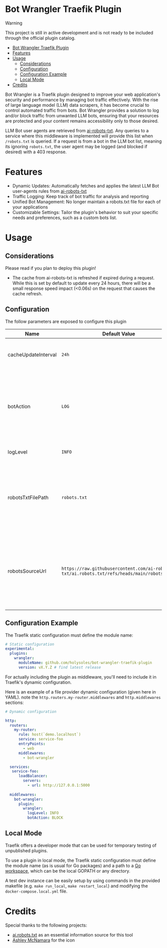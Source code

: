 # Bot Wrangler Traefik Plugin

> [!WARNING]  
> This project is still in active development and is not ready to be included through the official plugin catalog.

- [Bot Wrangler Traefik Plugin](#bot-wrangler-traefik-plugin)
- [Features](#features)
- [Usage](#usage)
  - [Considerations](#considerations)
  - [Configuration](#configuration)
  - [Configuration Example](#configuration-example)
  - [Local Mode](#local-mode)
- [Credits](#credits)

Bot Wrangler is a Traefik plugin designed to improve your web application's security and performance by managing bot traffic effectively. With the rise of large language model (LLM) data scrapers, it has become crucial to control automated traffic from bots. Bot Wrangler provides a solution to log and/or block traffic from unwanted LLM bots, ensuring that your resources are protected and your content remains accessibility only to those desired.

LLM Bot user agents are retrieved from [ai-robots-txt](https://github.com/ai-robots-txt/ai.robots.txt). Any queries to a service where this middleware is implemented will provide this list when `/robots.txt` is queried. If a request is from a bot in the LLM bot list, meaning its ignoring `robots.txt`, the user agent may be logged (and blocked if desired) with a 403 response.

# Features

- Dynamic Updates: Automatically fetches and applies the latest LLM Bot user-agents rules from [ai-robots-txt](https://github.com/ai-robots-txt/ai.robots.txt)
- Traffic Logging: Keep track of bot traffic for analysis and reporting
- Unified Bot Management: No longer maintain a robots.txt file for each of your applications
- Customizable Settings: Tailor the plugin's behavior to suit your specific needs and preferences, such as a custom bots list.

# Usage

## Considerations

Please read if you plan to deploy this plugin!

- The cache from ai-robots-txt is refreshed if expired during a request. While this is set by default to update every 24 hours, there will be a small response speed impact (<0.06s) on the request that causes the cache refresh.

## Configuration

The follow parameters are exposed to configure this plugin

| Name | Default Value | Description |
|------|---------------|-------------|
|cacheUpdateInterval|`24h`|How frequently the robots list should be updated|
|botAction|`LOG`|How the bot should be wrangled. Available: `PASS` (do nothing), `LOG` (log bot info), `BLOCK` (log and return 403)|
|logLevel|`INFO`|THe log level for the plugin|
|robotsTxtFilePath|`robots.txt`| The file path to the robots.txt template file. You can customize the provided file as desired|
|robotsSourceUrl|`https://raw.githubusercontent.com/ai-robots-txt/ai.robots.txt/refs/heads/main/robots.json`|A URL to a JSON formatted robot user agent index. You can provide your own, but ensure it has the same JSON keys!|

## Configuration Example

The Traefik static configuration must define the module name:

```yaml
# Static configuration
experimental:
  plugins:
    wrangler:
      moduleName: github.com/holysoles/bot-wrangler-traefik-plugin
      version: vX.Y.Z # find latest release
```

For actually including the plugin as middleware, you'll need to include it in Traefik's dynamic configuration. 

Here is an example of a file provider dynamic configuration (given here in YAML). note the `http.routers.my-router.middlewares` and `http.middlewares` sections:

```yaml
# Dynamic configuration

http:
  routers:
    my-router:
      rule: host(`demo.localhost`)
      service: service-foo
      entryPoints:
        - web
      middlewares:
        - bot-wrangler

  services:
   service-foo:
      loadBalancer:
        servers:
          - url: http://127.0.0.1:5000
  
  middlewares:
    bot-wrangler:
      plugin:
        wrangler:
          logLevel: INFO
          botAction: BLOCK
```

## Local Mode

Traefik offers a developer mode that can be used for temporary testing of unpublished plugins.

To use a plugin in local mode, the Traefik static configuration must define the module name (as is usual for Go packages) and a path to a [Go workspace](https://golang.org/doc/gopath_code.html#Workspaces), which can be the local GOPATH or any directory.

A test dev instance can be easily setup by using commands in the provided makefile (e.g. `make run_local`, `make restart_local`) and modifying the `docker-compose.local.yml` file.

# Credits

Special thanks to the following projects:
- [ai.robots.txt](https://github.com/ai-robots-txt/ai.robots.txt) as an essential information source for this tool
- [Ashley McNamara](https://github.com/ashleymcnamara/gophers) for the icon